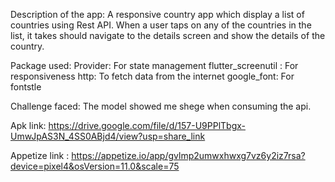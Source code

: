 Description of the app:
A responsive country app which display a list of countries using Rest API. When a user taps on any of the countries in the list, it takes should navigate to the details screen and show the details of the country.

Package used: 
Provider: For state management
flutter_screenutil : For responsiveness
http: To fetch data from the internet
google_font: For fontstle

Challenge faced:
The model showed me shege when consuming the api.

Apk link: https://drive.google.com/file/d/157-U9PPlTbgx-UmwJpAS3N_4SS0ABjd4/view?usp=share_link

Appetize link : https://appetize.io/app/gvlmp2umwxhwxg7vz6y2iz7rsa?device=pixel4&osVersion=11.0&scale=75
